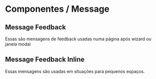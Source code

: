 # Componentes / Message

## Message Feedback

Essas são mensagens de feedback usadas numa página após wizard ou janela modal

[](_media/live-examples/message.html ':include :type=iframe width=100% height=600px')

## Message Feedback Inline

Essas mensagens são usadas em situações para pequenos espaços.

[](_media/live-examples/message2.html ':include :type=iframe width=100% height=1024px')